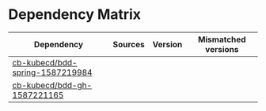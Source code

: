 # Dependency Matrix

Dependency | Sources | Version | Mismatched versions
---------- | ------- | ------- | -------------------
[cb-kubecd/bdd-spring-1587219984](https://github.com/cb-kubecd/bdd-spring-1587219984.git) |  | []() | 
[cb-kubecd/bdd-gh-1587221165](https://github.com/cb-kubecd/bdd-gh-1587221165.git) |  | []() | 
